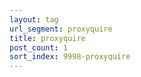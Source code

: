 ```yaml
---
layout: tag
url_segment: proxyquire
title: proxyquire
post_count: 1
sort_index: 9998-proxyquire
---
```

